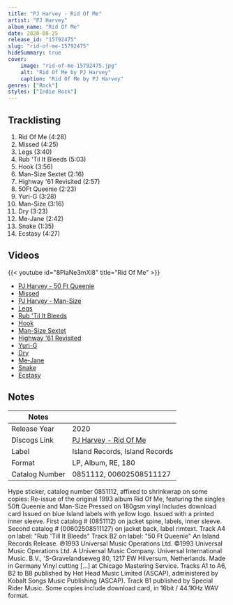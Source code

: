 ```yaml
---
title: "PJ Harvey - Rid Of Me"
artist: "PJ Harvey"
album_name: "Rid Of Me"
date: 2020-08-25
release_id: "15792475"
slug: "rid-of-me-15792475"
hideSummary: true
cover:
    image: "rid-of-me-15792475.jpg"
    alt: "Rid Of Me by PJ Harvey"
    caption: "Rid Of Me by PJ Harvey"
genres: ["Rock"]
styles: ["Indie Rock"]
---
```


## Tracklisting
1. Rid Of Me (4:28)
2. Missed (4:25)
3. Legs (3:40)
4. Rub 'Til It Bleeds (5:03)
5. Hook (3:56)
6. Man-Size Sextet (2:16)
7. Highway '61 Revisited (2:57)
8. 50Ft Queenie (2:23)
9. Yuri-G (3:28)
10. Man-Size (3:16)
11. Dry (3:23)
12. Me-Jane (2:42)
13. Snake (1:35)
14. Ecstasy (4:27)

## Videos
{{< youtube id="8PlaNe3mXl8" title="Rid Of Me" >}}
- [PJ Harvey - 50 Ft Queenie](https://www.youtube.com/watch?v=jKLiU7Hq93w)
- [Missed](https://www.youtube.com/watch?v=U7ezOM1zvo4)
- [PJ Harvey - Man-Size](https://www.youtube.com/watch?v=WuJE40OBt48)
- [Legs](https://www.youtube.com/watch?v=n60TTqe9fJ8)
- [Rub 'Til It Bleeds](https://www.youtube.com/watch?v=a5x8p22UU_4)
- [Hook](https://www.youtube.com/watch?v=NuxosL6KKeA)
- [Man-Size Sextet](https://www.youtube.com/watch?v=tRFul2yAJzE)
- [Highway '61 Revisited](https://www.youtube.com/watch?v=UKQLVrtWN2M)
- [Yuri-G](https://www.youtube.com/watch?v=-e7T0iEWwYA)
- [Dry](https://www.youtube.com/watch?v=lXYHQJX9O_Q)
- [Me-Jane](https://www.youtube.com/watch?v=IBJerSPT9h8)
- [Snake](https://www.youtube.com/watch?v=aAIntnlrvfE)
- [Ecstasy](https://www.youtube.com/watch?v=m0O2GvTa3Vk)


## Notes

| Notes          |             |
| ---------------| ----------- |
| Release Year   | 2020 |
| Discogs Link   | [PJ Harvey - Rid Of Me](https://www.discogs.com/release/15792475-P-J-Harvey-Rid-Of-Me) |
| Label          | Island Records, Island Records |
| Format         | LP, Album, RE, 180 |
| Catalog Number | 0851112, 00602508511127 |

Hype sticker, catalog number 0851112, affixed to shrinkwrap on some copies: Re-issue of the original 1993 album Rid Of Me, featuring the singles 50ft Queenie and Man-Size Pressed on 180gsm vinyl Includes download card  Issued on blue Island labels with yellow logo. Issued with a printed inner sleeve.  First catalog # (0851112) on jacket spine, labels, inner sleeve. Second catalog # (00602508511127) on jacket back, label rimtext.  Track A4 on label: "Rub 'Till It Bleeds" Track B2 on label: "50 Ft Queenie"  An Island Records Release. ℗1993 Universal Music Operations Ltd. ©1993 Universal Music Operations Ltd.  A Universal Music Company. Universal International Music. B.V., 'S-Gravelandseweg 80, 1217 EW Hilversum, Netherlands.  Made in Germany  Vinyl cutting [...] at Chicago Mastering Service.  Tracks A1 to A6, B2 to B8 published by Hot Head Music Limited (ASCAP), administered by Kobalt Songs Music Publishing (ASCAP). Track B1 published by Special Rider Music.  Some copies include download card, in 16bit / 44.1KHz WAV format.


